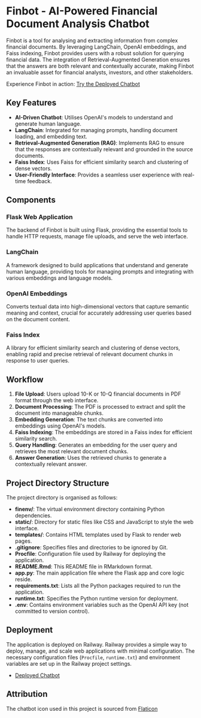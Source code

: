 # Finbot - AI-Powered Financial Document Analysis Chatbot

Finbot is a tool for analysing and extracting information from complex financial documents. By leveraging LangChain, OpenAI embeddings, and Faiss indexing, Finbot provides users with a robust solution for querying financial data. The integration of Retrieval-Augmented Generation ensures that the answers are both relevant and contextually accurate, making Finbot an invaluable asset for financial analysts, investors, and other stakeholders.

Experience Finbot in action: [Try the Deployed Chatbot](https://web-production-318a.up.railway.app/)

## Key Features
- **AI-Driven Chatbot**: Utilises OpenAI's models to understand and generate human language.
- **LangChain**: Integrated for managing prompts, handling document loading, and embedding text.
- **Retrieval-Augmented Generation (RAG)**: Implements RAG to ensure that the responses are contextually relevant and grounded in the source documents.
- **Faiss Index**: Uses Faiss for efficient similarity search and clustering of dense vectors.
- **User-Friendly Interface**: Provides a seamless user experience with real-time feedback.

## Components

### Flask Web Application
The backend of Finbot is built using Flask, providing the essential tools to handle HTTP requests, manage file uploads, and serve the web interface.

### LangChain
A framework designed to build applications that understand and generate human language, providing tools for managing prompts and integrating with various embeddings and language models.

### OpenAI Embeddings
Converts textual data into high-dimensional vectors that capture semantic meaning and context, crucial for accurately addressing user queries based on the document content.

### Faiss Index
A library for efficient similarity search and clustering of dense vectors, enabling rapid and precise retrieval of relevant document chunks in response to user queries.

## Workflow

1. **File Upload**: Users upload 10-K or 10-Q financial documents in PDF format through the web interface.
2. **Document Processing**: The PDF is processed to extract and split the document into manageable chunks.
3. **Embedding Generation**: The text chunks are converted into embeddings using OpenAI's models.
4. **Faiss Indexing**: The embeddings are stored in a Faiss index for efficient similarity search.
5. **Query Handling**: Generates an embedding for the user query and retrieves the most relevant document chunks.
6. **Answer Generation**: Uses the retrieved chunks to generate a contextually relevant answer.

## Project Directory Structure

The project directory is organised as follows:

- **finenv/**: The virtual environment directory containing Python dependencies.
- **static/**: Directory for static files like CSS and JavaScript to style the web interface.
- **templates/**: Contains HTML templates used by Flask to render web pages.
- **.gitignore**: Specifies files and directories to be ignored by Git.
- **Procfile**: Configuration file used by Railway for deploying the application.
- **README.Rmd**: This README file in RMarkdown format.
- **app.py**: The main application file where the Flask app and core logic reside.
- **requirements.txt**: Lists all the Python packages required to run the application.
- **runtime.txt**: Specifies the Python runtime version for deployment.
- **.env**: Contains environment variables such as the OpenAI API key (not committed to version control).


## Deployment

The application is deployed on Railway. Railway provides a simple way to deploy, manage, and scale web applications with minimal configuration. The necessary configuration files (`Procfile`, `runtime.txt`) and environment variables are set up in the Railway project settings.

- [Deployed Chatbot](https://web-production-318a.up.railway.app/)

## Attribution

The chatbot icon used in this project is sourced from [Flaticon](https://www.flaticon.com/free-icons/chatbot)




